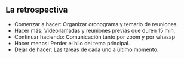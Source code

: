 ## La retrospectiva
- Comenzar a hacer: Organizar cronograma y temario de reuniones.
- Hacer más: Videollamadas y reuniones previas que duren 15 min.
- Continuar haciendo: Comunicación tanto por zoom y por whasap
- Hacer menos: Perder el hilo del tema principal.
- Dejar de hacer: Las tareas de cada uno a último momento.